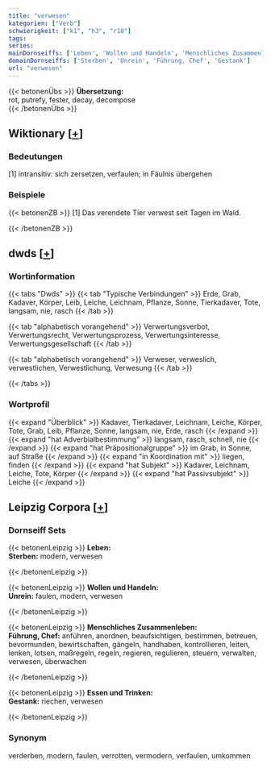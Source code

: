 ```yaml
---
title: "verwesen"
kategorien: ["Verb"]
schwierigkeit: ["k1", "h3", "r18"]
tags:
series:
mainDornseiffs: ['Leben', 'Wollen und Handeln', 'Menschliches Zusammenleben', 'Essen und Trinken']
domainDornseiffs: ['Sterben', 'Unrein', 'Führung, Chef', 'Gestank']
url: "verwesen"
---
```


{{< betonenÜbs >}}
**Übersetzung:**  
rot, putrefy, fester, decay, decompose  
{{< /betonenÜbs >}}

## Wiktionary [[+](https://de.wiktionary.org/wiki/verwesen)]

### Bedeutungen
[1] intransitiv: sich zersetzen, verfaulen; in Fäulnis übergehen  

### Beispiele
{{< betonenZB >}}
[1] Das verendete Tier verwest seit Tagen im Wald.  

{{< /betonenZB >}}


## dwds [[+](https://www.dwds.de/wb/verwesen)]

### Wortinformation
{{< tabs "Dwds" >}}
{{< tab "Typische Verbindungen" >}}
Erde, Grab, Kadaver, Körper, Leib, Leiche, Leichnam, Pflanze, Sonne, Tierkadaver, Tote, langsam, nie, rasch
{{< /tab >}}

{{< tab "alphabetisch vorangehend" >}}
Verwertungsverbot, Verwertungsrecht, Verwertungsprozess, Verwertungsinteresse, Verwertungsgesellschaft
{{< /tab >}}

{{< tab "alphabetisch vorangehend" >}}
Verweser, verweslich, verwestlichen, Verwestlichung, Verwesung
{{< /tab >}}

{{< /tabs >}}

### Wortprofil
{{< expand "Überblick" >}} Kadaver, Tierkadaver, Leichnam, Leiche, Körper, Tote, Grab, Leib, Pflanze, Sonne, langsam, nie, Erde, rasch {{< /expand >}}
{{< expand "hat Adverbialbestimmung" >}} langsam, rasch, schnell, nie {{< /expand >}}
{{< expand "hat Präpositionalgruppe" >}} im Grab, in Sonne, auf Straße {{< /expand >}}
{{< expand "in Koordination mit" >}} liegen, finden {{< /expand >}}
{{< expand "hat Subjekt" >}} Kadaver, Leichnam, Leiche, Tote, Körper {{< /expand >}}
{{< expand "hat Passivsubjekt" >}} Leiche {{< /expand >}}

## Leipzig Corpora [[+](https://corpora.uni-leipzig.de/en/res?word=verwesen&corpusId=deu_newscrawl-public_2018)]

### Dornseiff Sets
{{< betonenLeipzig >}}
**Leben:**  
**Sterben:** modern, verwesen  

{{< /betonenLeipzig >}}


{{< betonenLeipzig >}}
**Wollen und Handeln:**  
**Unrein:** faulen, modern, verwesen  

{{< /betonenLeipzig >}}


{{< betonenLeipzig >}}
**Menschliches Zusammenleben:**  
**Führung, Chef:** anführen, anordnen, beaufsichtigen, bestimmen, betreuen, bevormunden, bewirtschaften, gängeln, handhaben, kontrollieren, leiten, lenken, lotsen, maßregeln, regeln, regieren, regulieren, steuern, verwalten, verwesen, überwachen  

{{< /betonenLeipzig >}}


{{< betonenLeipzig >}}
**Essen und Trinken:**  
**Gestank:** riechen, verwesen  

{{< /betonenLeipzig >}}

### Synonym
verderben, modern, faulen, verrotten, vermodern, verfaulen, umkommen

